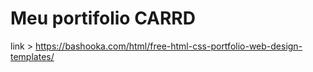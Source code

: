 # Meu portifolio CARRD
link > https://bashooka.com/html/free-html-css-portfolio-web-design-templates/ 
